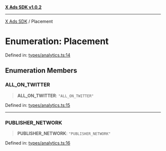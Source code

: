 [**X Ads SDK v1.0.2**](../README.md)

***

[X Ads SDK](../globals.md) / Placement

# Enumeration: Placement

Defined in: [types/analytics.ts:14](https://github.com/kage1020/x-ads-sdk/blob/main/src/types/analytics.ts#L14)

## Enumeration Members

### ALL\_ON\_TWITTER

> **ALL\_ON\_TWITTER**: `"ALL_ON_TWITTER"`

Defined in: [types/analytics.ts:15](https://github.com/kage1020/x-ads-sdk/blob/main/src/types/analytics.ts#L15)

***

### PUBLISHER\_NETWORK

> **PUBLISHER\_NETWORK**: `"PUBLISHER_NETWORK"`

Defined in: [types/analytics.ts:16](https://github.com/kage1020/x-ads-sdk/blob/main/src/types/analytics.ts#L16)
